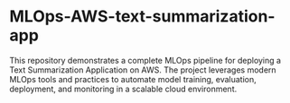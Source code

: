 # MLOps-AWS-text-summarization-app
This repository demonstrates a complete MLOps pipeline for deploying a Text Summarization Application on AWS. The project leverages modern MLOps tools and practices to automate model training, evaluation, deployment, and monitoring in a scalable cloud environment.
